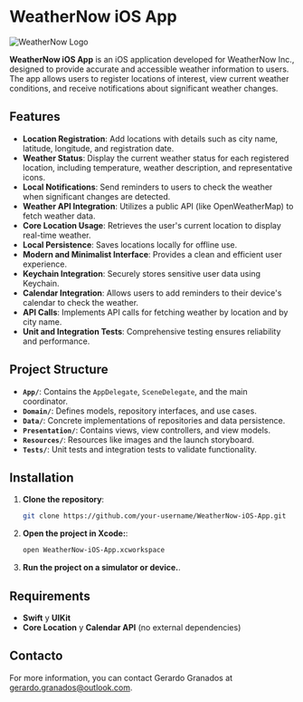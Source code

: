 # WeatherNow iOS App

![WeatherNow Logo](Resources/assets/appstore.png)

**WeatherNow iOS App** is an iOS application developed for WeatherNow Inc., designed to provide accurate and accessible weather information to users. The app allows users to register locations of interest, view current weather conditions, and receive notifications about significant weather changes.

## Features

- **Location Registration**: Add locations with details such as city name, latitude, longitude, and registration date.
- **Weather Status**: Display the current weather status for each registered location, including temperature, weather description, and representative icons.
- **Local Notifications**: Send reminders to users to check the weather when significant changes are detected.
- **Weather API Integration**: Utilizes a public API (like OpenWeatherMap) to fetch weather data.
- **Core Location Usage**: Retrieves the user's current location to display real-time weather.
- **Local Persistence**: Saves locations locally for offline use.
- **Modern and Minimalist Interface**: Provides a clean and efficient user experience.
- **Keychain Integration**: Securely stores sensitive user data using Keychain.
- **Calendar Integration**: Allows users to add reminders to their device's calendar to check the weather.
- **API Calls**: Implements API calls for fetching weather by location and by city name.
- **Unit and Integration Tests**: Comprehensive testing ensures reliability and performance.

## Project Structure

- **`App/`**: Contains the `AppDelegate`, `SceneDelegate`, and the main coordinator.
- **`Domain/`**: Defines models, repository interfaces, and use cases.
- **`Data/`**: Concrete implementations of repositories and data persistence.
- **`Presentation/`**: Contains views, view controllers, and view models.
- **`Resources/`**: Resources like images and the launch storyboard.
- **`Tests/`**: Unit tests and integration tests to validate functionality.

## Installation

1. **Clone the repository**:
   ```sh
   git clone https://github.com/your-username/WeatherNow-iOS-App.git
    ```
2. **Open the project in Xcode:**:
   ```sh
   open WeatherNow-iOS-App.xcworkspace
   ```

3. **Run the project on a simulator or device.**.

## Requirements

- **Swift** y **UIKit**
- **Core Location** y **Calendar API** (no external dependencies)

## Contacto

For more information, you can contact Gerardo Granados at gerardo.granados@outlook.com.


